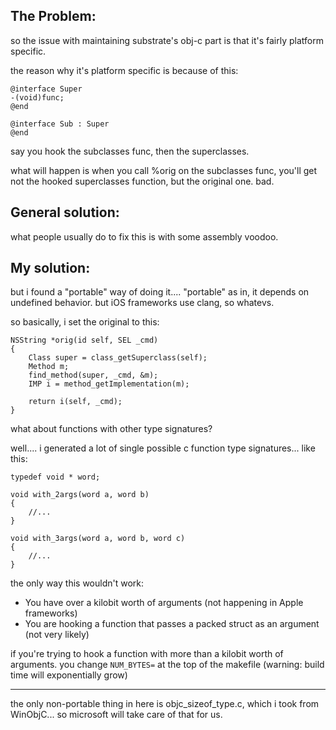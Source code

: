 ## The Problem:

so the issue with maintaining substrate's obj-c part is that it's fairly platform specific.

the reason why it's platform specific is because of this:

```objc
@interface Super
-(void)func;
@end

@interface Sub : Super
@end
```

say you hook the subclasses func, then the superclasses.

what will happen is when you call %orig on the subclasses func, you'll get not the hooked superclasses function, but the original one. bad.

## General solution:

what people usually do to fix this is with some assembly voodoo.

## My solution:

but i found a "portable" way of doing it.... "portable" as in, it depends on undefined behavior. but iOS frameworks use clang, so whatevs.

so basically, i set the original to this:

```objc
NSString *orig(id self, SEL _cmd)
{
    Class super = class_getSuperclass(self);
    Method m;
    find_method(super, _cmd, &m);
    IMP i = method_getImplementation(m);

    return i(self, _cmd);
}
```


what about functions with other type signatures?

well.... i generated a lot of single possible c function type signatures... like this:

```objc
typedef void * word;

void with_2args(word a, word b)
{
    //...
}

void with_3args(word a, word b, word c)
{
    //...
}
```

the only way this wouldn't work:

* You have over a kilobit worth of arguments (not happening in Apple frameworks)
* You are hooking a function that passes a packed struct as an argument (not very likely)

if you're trying to hook a function with more than a kilobit worth of arguments. you change ```NUM_BYTES=``` at the top of the makefile (warning: build time will exponentially grow)

______

the only non-portable thing in here is objc_sizeof_type.c, which i took from WinObjC... so microsoft will take care of that for us.
